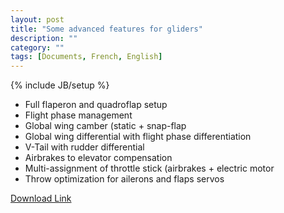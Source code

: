 ```yaml
---
layout: post
title: "Some advanced features for gliders"
description: ""
category: ""
tags: [Documents, French, English]
---
```

{% include JB/setup %}
* Full flaperon and quadroflap setup
* Flight phase management
* Global wing camber (static + snap-flap
* Global wing differential with flight phase differentiation
* V-Tail with rudder differential
* Airbrakes to elevator compensation
* Multi-assignment of throttle stick (airbrakes + electric motor
* Throw optimization for ailerons and flaps servos

[Download Link](https://opentx.googlecode.com/files/OpenTx_AdvancedGliders.zip)
